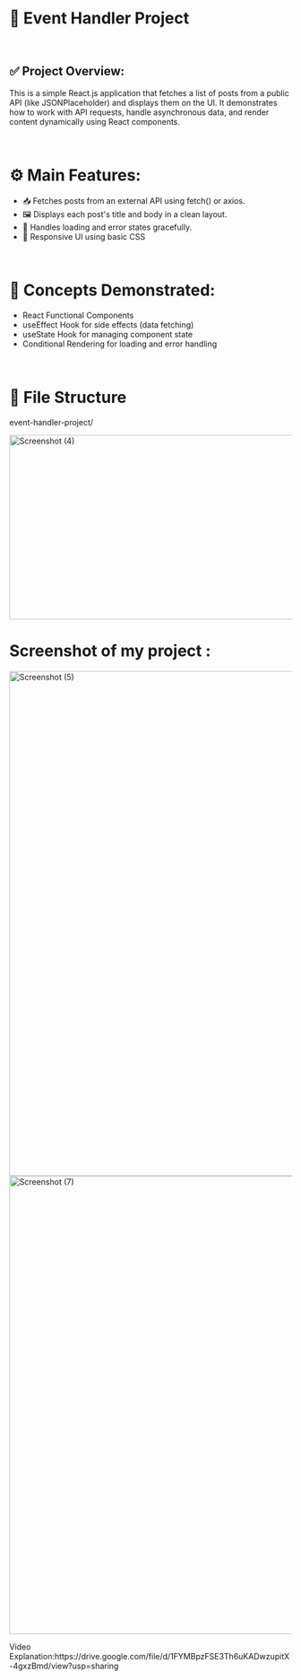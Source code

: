<h1>📌 Event Handler Project</h1>
<br>
<h2>✅ Project Overview:</h2>
<p>This is a simple React.js application that fetches a list of posts from a public API (like JSONPlaceholder) and displays them on the UI. It demonstrates how to work with API requests, handle asynchronous data, and render content dynamically using React components.</p>
<br>
<h1>⚙️ Main Features:</h1>
<ul>
  <li>📥 Fetches posts from an external API using fetch() or axios.</li>
  <li>🖼 Displays each post's title and body in a clean layout.</li>
  <li>🔄 Handles loading and error states gracefully.</li>
  <li>📱 Responsive UI using basic CSS </li>
</ul>
<br>
<h1>🧠 Concepts Demonstrated:</h1>
<ul>
  <li>React Functional Components</li>
  <li>useEffect Hook for side effects (data fetching)</li>
  <li>useState Hook for managing component state</li>
  <li>Conditional Rendering for loading and error handling</li>
</ul>

<br>
<h1>📁 File Structure </h1>
<p>event-handler-project/</p>
<img width="748" height="329" alt="Screenshot (4)" src="https://github.com/user-attachments/assets/d18fc075-aba9-47d2-8b62-138ee2cd736a" />
<br>
<h1>Screenshot of my project :</h1>
<img width="1847" height="900" alt="Screenshot (5)" src="https://github.com/user-attachments/assets/1df2c1f8-b1d3-43f5-91f0-2741ab30be0b" />
<img width="1861" height="817" alt="Screenshot (7)" src="https://github.com/user-attachments/assets/6c80865b-3d0d-4a97-952c-bcbe553a603c" />

<p>Video Explanation:https://drive.google.com/file/d/1FYMBpzFSE3Th6uKADwzupitX-4gxzBmd/view?usp=sharing</p>
